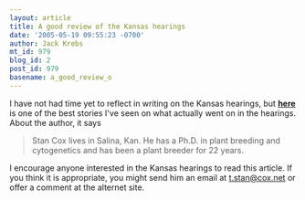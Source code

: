 ```yaml
---
layout: article
title: A good review of the Kansas hearings
date: '2005-05-19 09:55:23 -0700'
author: Jack Krebs
mt_id: 979
blog_id: 2
post_id: 979
basename: a_good_review_o
---
```

I have not had time yet to reflect in writing on the Kansas hearings, but [**here**](http://www.alternet.org/story/22042/) is one of the best stories I've seen on what actually went on in the hearings.  About the author, it says

> Stan Cox lives in Salina, Kan. He has a Ph.D. in plant breeding and cytogenetics and has been a plant breeder for 22 years.

I encourage anyone interested in the Kansas hearings to read this article.  If you think it is appropriate, you might send him an email at t.stan@cox.net or offer a comment at the alternet site.
